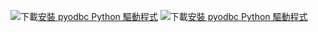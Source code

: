 ![下載](../ssdt/media/download.png)[安裝 pyodbc Python 驅動程式](../connect/python/pyodbc/step-1-configure-development-environment-for-pyodbc-python-development.md) ![下載](../ssdt/media/download.png)[安裝 pyodbc Python 驅動程式](../connect/python/pymssql/step-1-configure-development-environment-for-pymssql-python-development.md) 